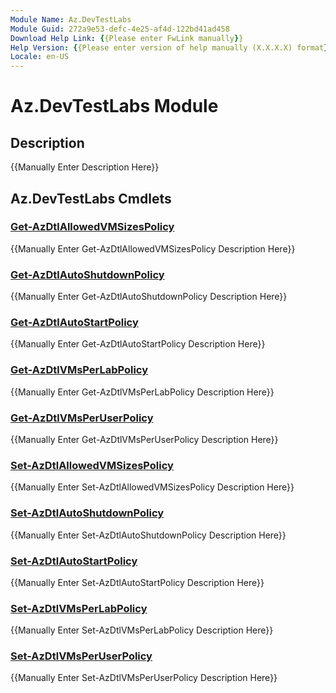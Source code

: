 ```yaml
---
Module Name: Az.DevTestLabs
Module Guid: 272a9e53-defc-4e25-af4d-122bd41ad458
Download Help Link: {{Please enter FwLink manually}}
Help Version: {{Please enter version of help manually (X.X.X.X) format}}
Locale: en-US
---
```


# Az.DevTestLabs Module
## Description
{{Manually Enter Description Here}}

## Az.DevTestLabs Cmdlets
### [Get-AzDtlAllowedVMSizesPolicy](Get-AzDtlAllowedVMSizesPolicy.md)
{{Manually Enter Get-AzDtlAllowedVMSizesPolicy Description Here}}

### [Get-AzDtlAutoShutdownPolicy](Get-AzDtlAutoShutdownPolicy.md)
{{Manually Enter Get-AzDtlAutoShutdownPolicy Description Here}}

### [Get-AzDtlAutoStartPolicy](Get-AzDtlAutoStartPolicy.md)
{{Manually Enter Get-AzDtlAutoStartPolicy Description Here}}

### [Get-AzDtlVMsPerLabPolicy](Get-AzDtlVMsPerLabPolicy.md)
{{Manually Enter Get-AzDtlVMsPerLabPolicy Description Here}}

### [Get-AzDtlVMsPerUserPolicy](Get-AzDtlVMsPerUserPolicy.md)
{{Manually Enter Get-AzDtlVMsPerUserPolicy Description Here}}

### [Set-AzDtlAllowedVMSizesPolicy](Set-AzDtlAllowedVMSizesPolicy.md)
{{Manually Enter Set-AzDtlAllowedVMSizesPolicy Description Here}}

### [Set-AzDtlAutoShutdownPolicy](Set-AzDtlAutoShutdownPolicy.md)
{{Manually Enter Set-AzDtlAutoShutdownPolicy Description Here}}

### [Set-AzDtlAutoStartPolicy](Set-AzDtlAutoStartPolicy.md)
{{Manually Enter Set-AzDtlAutoStartPolicy Description Here}}

### [Set-AzDtlVMsPerLabPolicy](Set-AzDtlVMsPerLabPolicy.md)
{{Manually Enter Set-AzDtlVMsPerLabPolicy Description Here}}

### [Set-AzDtlVMsPerUserPolicy](Set-AzDtlVMsPerUserPolicy.md)
{{Manually Enter Set-AzDtlVMsPerUserPolicy Description Here}}

